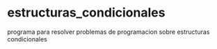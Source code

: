 # estructuras_condicionales
programa para resolver problemas de programacion sobre estructuras condicionales 
